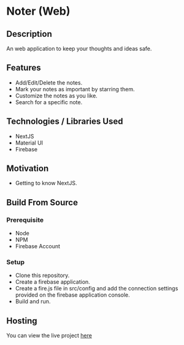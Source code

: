 # Noter (Web)

## Description
An web application to keep your thoughts and ideas safe.

## Features
- Add/Edit/Delete the notes.
- Mark your notes as important by starring them.
- Customize the notes as you like.
- Search for a specific note.

## Technologies / Libraries Used
- NextJS
- Material UI
- Firebase

## Motivation
- Getting to know NextJS.

## Build From Source

### Prerequisite
- Node
- NPM
- Firebase Account

### Setup
- Clone this repository.
- Create a firebase application.
- Create a fire.js file in src/config and add the connection settings provided on the firebase application console.
- Build and run.

## Hosting
You can view the live project [here](https://noter-6498a.web.app/)
 

